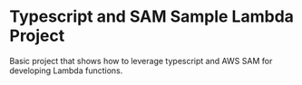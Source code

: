 # Typescript and SAM Sample Lambda Project
Basic project that shows how to leverage typescript and AWS SAM for
developing Lambda functions.